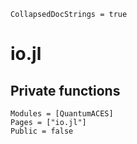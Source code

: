 ```@meta
CollapsedDocStrings = true
```

# io.jl

## Private functions

```@autodocs
Modules = [QuantumACES]
Pages = ["io.jl"]
Public = false
```
